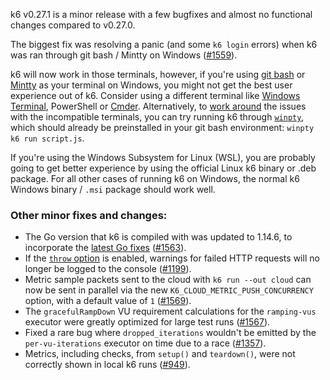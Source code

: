 k6 v0.27.1 is a minor release with a few bugfixes and almost no functional changes compared to v0.27.0.

The biggest fix was resolving a panic (and some `k6 login` errors) when k6 was ran through git bash / Mintty on Windows ([#1559](https://github.com/loadimpact/k6/issues/1559)).

k6 will now work in those terminals, however, if you're using [git bash](https://gitforwindows.org/) or [Mintty](https://mintty.github.io/) as your terminal on Windows, you might not get the best user experience out of k6. Consider using a different terminal like [Windows Terminal](https://www.microsoft.com/en-us/p/windows-terminal/9n0dx20hk701), PowerShell or [Cmder](https://cmder.net/). Alternatively, to [work around](https://github.com/mintty/mintty/wiki/Tips#inputoutput-interaction-with-alien-programs) the issues with the incompatible terminals, you can try running k6 through [`winpty`](https://github.com/rprichard/winpty), which should already be preinstalled in your git bash environment: `winpty k6 run script.js`.

If you're using the Windows Subsystem for Linux (WSL), you are probably going to get better experience by using the official Linux k6 binary or .deb package. For all other cases of running k6 on Windows, the normal k6 Windows binary / `.msi` package should work well.

### Other minor fixes and changes:

- The Go version that k6 is compiled with was updated to 1.14.6, to incorporate the [latest Go fixes](https://github.com/golang/go/issues?q=milestone%3AGo1.14.6+label%3ACherryPickApproved) ([#1563](https://github.com/loadimpact/k6/pull/1563)).
- If the [`throw` option](https://k6.io/docs/using-k6/options#throw) is enabled, warnings for failed HTTP requests will no longer be logged to the console ([#1199](https://github.com/loadimpact/k6/issues/1199)).
- Metric sample packets sent to the cloud with `k6 run --out cloud` can now be sent in parallel via the new `K6_CLOUD_METRIC_PUSH_CONCURRENCY` option, with a default value of `1` ([#1569](https://github.com/loadimpact/k6/pull/1569)).
- The `gracefulRampDown` VU requirement calculations for the `ramping-vus` executor were greatly optimized for large test runs ([#1567](https://github.com/loadimpact/k6/pull/1567)).
- Fixed a rare bug where `dropped_iterations` wouldn't be emitted by the `per-vu-iterations` executor on time due to a race ([#1357](https://github.com/loadimpact/k6/issues/1357)).
- Metrics, including checks, from `setup()` and `teardown()`, were not correctly shown in local k6 runs ([#949](https://github.com/loadimpact/k6/issues/949)).
